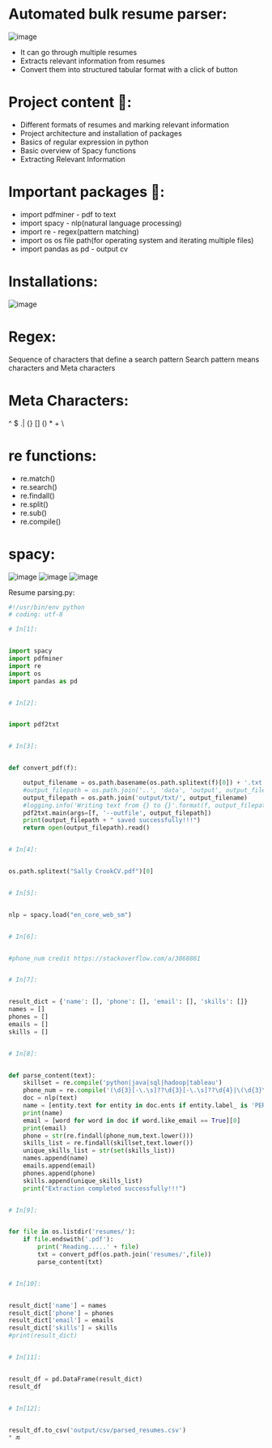 # Automated bulk resume parser:
![image](https://user-images.githubusercontent.com/112848881/193414325-898b8be6-5737-4141-9f9a-bbd683d50ef4.png)

* It can go through multiple resumes
* Extracts relevant information from resumes
* Convert them into structured tabular format with a click of button

# Project content 📝:
* Different formats of resumes and marking relevant information
* Project architecture and installation of packages
* Basics of regular expression in python
* Basic overview of Spacy functions
* Extracting Relevant Information

# Important packages 🍬:
* import pdfminer - pdf to text
* import spacy - nlp(natural language processing)
* import re - regex(pattern matching)
* import os os file path(for operating system and iterating multiple files)
* import pandas as pd - output cv

# Installations:
![image](https://user-images.githubusercontent.com/112848881/193412046-5419a225-94e3-4536-abb8-5b5b80bde924.png)

# Regex:
Sequence of characters that define a search pattern
Search pattern means characters and Meta characters

# Meta Characters:
^ $ .| {} [] () * + \

# re functions:
* re.match()
* re.search()
* re.findall()
* re.split()
* re.sub()
* re.compile()

# spacy:
![image](https://user-images.githubusercontent.com/112848881/193413327-10ba9773-0c7a-4ff6-97be-091e185728bd.png)
![image](https://user-images.githubusercontent.com/112848881/193413368-f7c1a96d-f357-49e3-8c1f-323c40b157d9.png)
![image](https://user-images.githubusercontent.com/112848881/193413401-558f6cad-ed53-4202-a7a6-9c387498d08c.png)

Resume parsing.py:
```python
#!/usr/bin/env python
# coding: utf-8

# In[1]:


import spacy
import pdfminer
import re
import os
import pandas as pd


# In[2]:


import pdf2txt


# In[3]:


def convert_pdf(f):

    output_filename = os.path.basename(os.path.splitext(f)[0]) + '.txt'
    #output_filepath = os.path.join('..', 'data', 'output', output_filename)
    output_filepath = os.path.join('output/txt/', output_filename)
    #logging.info('Writing text from {} to {}'.format(f, output_filepath))
    pdf2txt.main(args=[f, '--outfile', output_filepath])
    print(output_filepath + " saved successfully!!!")
    return open(output_filepath).read()


# In[4]:


os.path.splitext("Sally CrookCV.pdf")[0]


# In[5]:


nlp = spacy.load("en_core_web_sm")


# In[6]:


#phone_num credit https://stackoverflow.com/a/3868861


# In[7]:


result_dict = {'name': [], 'phone': [], 'email': [], 'skills': []}
names = []
phones = []
emails = []
skills = []


# In[8]:


def parse_content(text):
    skillset = re.compile('python|java|sql|hadoop|tableau')
    phone_num = re.compile('(\d{3}[-\.\s]??\d{3}[-\.\s]??\d{4}|\(\d{3}\)\s*\d{3}[-\.\s]??\d{4}|\d{3}[-\.\s]??\d{4})')
    doc = nlp(text)
    name = [entity.text for entity in doc.ents if entity.label_ is 'PERSON'][0]
    print(name)
    email = [word for word in doc if word.like_email == True][0]
    print(email)
    phone = str(re.findall(phone_num,text.lower()))
    skills_list = re.findall(skillset,text.lower())
    unique_skills_list = str(set(skills_list))
    names.append(name)
    emails.append(email)
    phones.append(phone)
    skills.append(unique_skills_list)
    print("Extraction completed successfully!!!")


# In[9]:


for file in os.listdir('resumes/'):
    if file.endswith('.pdf'):
        print('Reading.....' + file)
        txt = convert_pdf(os.path.join('resumes/',file))
        parse_content(txt)


# In[10]:


result_dict['name'] = names
result_dict['phone'] = phones
result_dict['email'] = emails
result_dict['skills'] = skills
#print(result_dict)


# In[11]:


result_df = pd.DataFrame(result_dict)
result_df


# In[12]:


result_df.to_csv('output/csv/parsed_resumes.csv')
* 🔚
```
